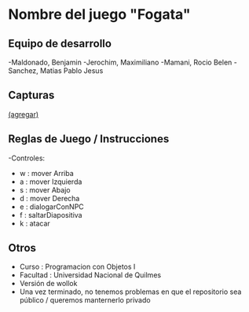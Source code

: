 # Nombre del juego "Fogata"

## Equipo de desarrollo

-Maldonado, Benjamin
-Jerochim, Maximiliano
-Mamani, Rocio Belen
-Sanchez, Matias Pablo Jesus



## Capturas

[(agregar)](https://github.com/obj1unq/2025c1-tp-grupal-grupo1/blob/62493d58b6442c2487891b0fae0b1efc182dd082/assets/inicio-v2.png)

## Reglas de Juego / Instrucciones

-Controles:
-   w : mover Arriba
-   a : mover Izquierda
-    s : mover Abajo
-    d : mover Derecha
-    e : dialogarConNPC
-    f : saltarDiapositiva
-    k : atacar


## Otros

- Curso    : Programacion con Objetos I 
- Facultad : Universidad Nacional de Quilmes
- Versión de wollok
- Una vez terminado, no tenemos problemas en que el repositorio sea público / queremos manternerlo privado
